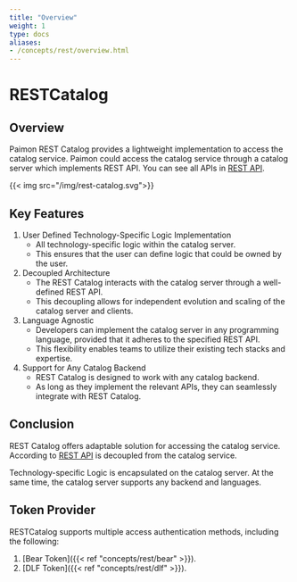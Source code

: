 ```yaml
---
title: "Overview"
weight: 1
type: docs
aliases:
- /concepts/rest/overview.html
---
```

<!--
Licensed to the Apache Software Foundation (ASF) under one
or more contributor license agreements.  See the NOTICE file
distributed with this work for additional information
regarding copyright ownership.  The ASF licenses this file
to you under the Apache License, Version 2.0 (the
"License"); you may not use this file except in compliance
with the License.  You may obtain a copy of the License at

  http://www.apache.org/licenses/LICENSE-2.0

Unless required by applicable law or agreed to in writing,
software distributed under the License is distributed on an
"AS IS" BASIS, WITHOUT WARRANTIES OR CONDITIONS OF ANY
KIND, either express or implied.  See the License for the
specific language governing permissions and limitations
under the License.
-->

# RESTCatalog

## Overview

Paimon REST Catalog provides a lightweight implementation to access the catalog service. Paimon could access the
catalog service through a catalog server which implements REST API. You can see all APIs in [REST API](https://github.com/apache/paimon/blob/master/paimon-open-api/rest-catalog-open-api.yaml).

{{< img src="/img/rest-catalog.svg">}}

## Key Features

1. User Defined Technology-Specific Logic Implementation
    - All technology-specific logic within the catalog server.
    - This ensures that the user can define logic that could be owned by the user.
2. Decoupled Architecture
    - The REST Catalog interacts with the catalog server through a well-defined REST API.
    - This decoupling allows for independent evolution and scaling of the catalog server and clients.
3. Language Agnostic
    - Developers can implement the catalog server in any programming language, provided that it adheres to the specified REST API.
    - This flexibility enables teams to utilize their existing tech stacks and expertise.
4. Support for Any Catalog Backend
    - REST Catalog is designed to work with any catalog backend.
    - As long as they implement the relevant APIs, they can seamlessly integrate with REST Catalog.

## Conclusion

REST Catalog offers adaptable solution for accessing the catalog service. According to [REST API](https://github.com/apache/paimon/blob/master/paimon-open-api/rest-catalog-open-api.yaml) is decoupled
from the catalog service.

Technology-specific Logic is encapsulated on the catalog server. At the same time, the catalog server supports any
backend and languages.

## Token Provider

RESTCatalog supports multiple access authentication methods, including the following:

1. [Bear Token]({{< ref "concepts/rest/bear" >}}).
2. [DLF Token]({{< ref "concepts/rest/dlf" >}}).
